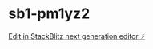 # sb1-pm1yz2

[Edit in StackBlitz next generation editor ⚡️](https://stackblitz.com/~/github.com/Sukhsss/sb1-pm1yz2)